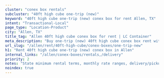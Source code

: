 ```yaml
---
cluster: "conex box rentals"
subcluster: "40ft high cube one-trip (new)"
keyword: "40ft high cube one-trip (new) conex box for rent Allen, TX"
intent: "Transactional-Local"
page_type: "Location-Product"
city: "Allen, TX"
title_tag: "Allen 40ft high cube conex box for rent | LC Container"
meta_description: "Buy one-trip (new) 40ft high cube conex box rent with local delivery in Allen, TX. LC Container — local Since 2003. Request a fast quote today."
url_slug: "/allen/rent/40ft-high-cube/conex-boxes/one-trip-new"
h1: "Rent 40ft high cube one-trip (new) conex box in Allen"
internal_links: "/allen/conex-boxes/rentals,/delivery"
priority: 2
notes: "State minimum rental terms, monthly rate ranges, delivery/pickup fees, service area."
noindex: true
---
```


<!-- TODO: Add unique city/inventory copy, images, and internal links here. -->
